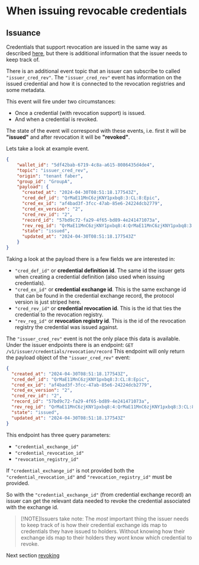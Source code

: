 # When issuing revocable credentials

## Issuance

Credentials that support revocation are issued in the same way as described
[here](../5.%20Issue%20Credential.md), but there is additional information that
the issuer needs to keep track of.

There is an additional event topic that an issuer can subscribe to called
`"issuer_cred_rev"`.
The `"issuer_cred_rev"` event has information on the issued credential and
how it is connected to the revocation registries and some metadata.

This event will fire under two circumstances:

- Once a credential (with revocation support) is issued.
- And when a credential is revoked.

The state of the event will correspond with these events,
i.e. first it will be **"issued"** and after revocation it will be **"revoked"**.

Lets take a look at example event.

```json
{
    "wallet_id": "5df42bab-6719-4c8a-a615-8086435d4de4",
    "topic": "issuer_cred_rev",
    "origin": "tenant faber",
    "group_id": "GroupA",
    "payload": {
      "created_at": "2024-04-30T08:51:18.177543Z",
      "cred_def_id": "QrMaE11MnC6zjKNY1pxbq8:3:CL:8:Epic",
      "cred_ex_id": "af4bad3f-3fcc-47ab-85e6-24224dcb2779",
      "cred_ex_version": "2",
      "cred_rev_id": "2",
      "record_id": "57bd9c72-fa29-4f65-bd89-4e241471073a",
      "rev_reg_id": "QrMaE11MnC6zjKNY1pxbq8:4:QrMaE11MnC6zjKNY1pxbq8:3:CL:8:Epic:CL_ACCUM:53462552-d716-4b0b-8b5c-914a3574d2c4",
      "state": "issued",
      "updated_at": "2024-04-30T08:51:18.177543Z"
    }
}
```

Taking  a look at the payload there is a few fields we are interested in:

- `"cred_def_id"` or **credential definition id**.
The same id the issuer gets when creating a credential definition
(also used when issuing credentials).
- `"cred_ex_id"` or **credential exchange id**.
This is the same exchange id that can be found in the credential exchange record,
the protocol version is just striped here.
- `"cred_rev_id"` or **credential revocation id**.
This is the id that ties the credential to the revocation registry.
- `"rev_reg_id"` or **revocation registry id**.
This is the id of the revocation registry the credential was issued against.

The `"issuer_cred_rev"` event is not the only place this data is available.
Under the issuer endpoints there is an endpoint:
`GET /v1/issuer/credentials/revocation/record`
This endpoint will only return the payload object of the
`"issuer_cred_rev"` event:

```json
{
  "created_at": "2024-04-30T08:51:18.177543Z",
  "cred_def_id": "QrMaE11MnC6zjKNY1pxbq8:3:CL:8:Epic",
  "cred_ex_id": "af4bad3f-3fcc-47ab-85e6-24224dcb2779",
  "cred_ex_version": "2",
  "cred_rev_id": "2",
  "record_id": "57bd9c72-fa29-4f65-bd89-4e241471073a",
  "rev_reg_id": "QrMaE11MnC6zjKNY1pxbq8:4:QrMaE11MnC6zjKNY1pxbq8:3:CL:8:Epic:CL_ACCUM:53462552-d716-4b0b-8b5c-914a3574d2c4",
  "state": "issued",
  "updated_at": "2024-04-30T08:51:18.177543Z"
}
```

This endpoint has three query parameters:

- `"credential_exchange_id"`
- `"credential_revocation_id"`
- `"revocation_registry_id"`

If `"credential_exchange_id"` is not provided both
the `"credential_revocation_id"` and `"revocation_registry_id"`
must be provided.

So with the `"credential_exchange_id"` (from credential exchange record) an
issuer can get the relevant data needed to revoke the credential associated with
the exchange id.

> [!NOTE]Issuers take note:
> The *most* important thing the issuer needs to keep track of is how their
credential exchange ids map to credentials they have issued to holders. Without
knowing how their exchange ids map to their holders they wont know which
credential to revoke.

Next section [revoking](./3.%20Revoke%20Credential.md)
